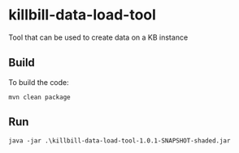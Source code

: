 # killbill-data-load-tool

Tool that can be used to create data on a KB instance

## Build 

To build the code:

````
mvn clean package
````

## Run

````
java -jar .\killbill-data-load-tool-1.0.1-SNAPSHOT-shaded.jar
````


